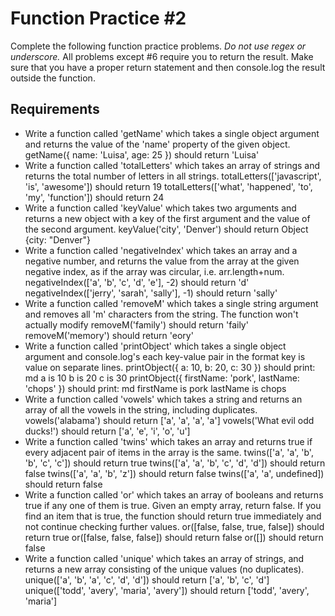 Function Practice #2
==============

Complete the following function practice problems.
<em>Do not use regex or underscore.</em> All problems except #6 require you to return the result. Make sure that you have a proper return statement and then console.log the result outside the function.

Requirements
----------
- Write a function called 'getName' which takes a single object argument and returns the value of the 'name' property of the given object.
getName({ name: 'Luisa', age: 25 }) should return 'Luisa'
- Write a function called 'totalLetters' which takes an array of strings and returns the total number of letters in all strings.
totalLetters(['javascript', 'is', 'awesome']) should return 19
totalLetters(['what', 'happened', 'to', 'my', 'function']) should return 24
- Write a function called 'keyValue' which takes two arguments and returns a new object with a key of the first argument and the value of the second argument.
keyValue('city', 'Denver') should return Object {city: "Denver"}
- Write a function called 'negativeIndex' which takes an array and a negative number, and returns the value from the array at the given negative index, as if the array was circular, i.e. arr.length+num.
negativeIndex(['a', 'b', 'c', 'd', 'e'], -2) should return 'd'
negativeIndex(['jerry', 'sarah', 'sally'], -1) should return 'sally'
- Write a function called 'removeM' which takes a single string argument and removes all 'm' characters from the string. The function won't actually modify
removeM('family') should return 'faily'
removeM('memory') should return 'eory'
- Write a function called 'printObject' which takes a single object argument and console.log's each key-value pair in the format key is value on separate lines.
printObject({ a: 10, b: 20, c: 30 }) should print: md a is 10 b is 20 c is 30
printObject({ firstName: 'pork', lastName: 'chops' }) should print: md firstName is pork lastName is chops
- Write a function called 'vowels' which takes a string and returns an array of all the vowels in the string, including duplicates.
vowels('alabama') should return ['a', 'a', 'a', 'a']
vowels('What evil odd ducks!') should return ['a', 'e', 'i', 'o', 'u']
- Write a function called 'twins' which takes an array and returns true if every adjacent pair of items in the array is the same.
twins(['a', 'a', 'b', 'b', 'c', 'c']) should return true
twins(['a', 'a', 'b', 'c', 'd', 'd']) should return false
twins(['a', 'a', 'b', 'z']) should return false
twins(['a', 'a', undefined]) should return false
- Write a function called 'or' which takes an array of booleans and returns true if any one of them is true. Given an empty array, return false. If you find an item that is true, the function should return true immediately and not continue checking further values.
or([false, false, true, false]) should return true
or([false, false, false]) should return false
or([]) should return false
- Write a function called 'unique' which takes an array of strings, and returns a new array consisting of the unique values (no duplicates).
unique(['a', 'b', 'a', 'c', 'd', 'd']) should return ['a', 'b', 'c', 'd']
unique(['todd', 'avery', 'maria', 'avery']) should return ['todd', 'avery', 'maria']